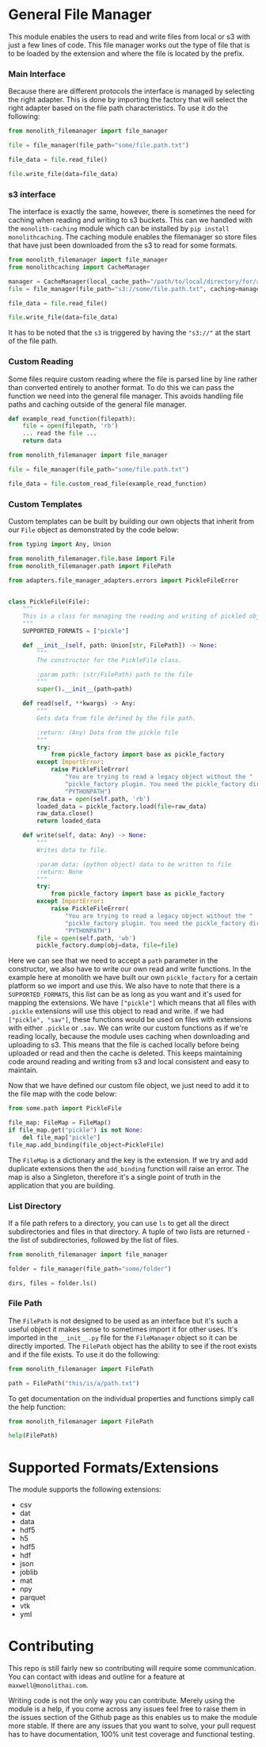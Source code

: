 # General File Manager
This module enables the users to read and write files from local or s3 with just a few 
lines of code. This file manager works out the type of file that is to be loaded by the 
extension and where the file is located by the prefix.


### Main Interface
Because there are different protocols the interface is managed by selecting the right adapter. This is 
done by importing the factory that will select the right adapter based on the file path characteristics.
To use it do the following:

```python
from monolith_filemanager import file_manager

file = file_manager(file_path="some/file.path.txt")

file_data = file.read_file()

file.write_file(data=file_data)
``` 

### s3 interface
The interface is exactly the same, however, there is sometimes the need for caching when reading and writing to 
s3 buckets. This can we handled with the ```monolith-caching``` module which can be installed
by ```pip install monolithcaching```. The caching module enables the filemanager so store files 
that have just been downloaded from the s3 to read for some formats.

```python
from monolith_filemanager import file_manager
from monolithcaching import CacheManager

manager = CacheManager(local_cache_path="/path/to/local/directory/for/all/caches")
file = file_manager(file_path="s3://some/file.path.txt", caching=manager)

file_data = file.read_file()

file.write_file(data=file_data)
``` 
It has to be noted that the ```s3``` is triggered by having the ```"s3://"``` at the start of the 
file path.

### Custom Reading
Some files require custom reading where the file is parsed line by line rather than converted entirely to another format. 
To do this we can pass the function we need into the general file manager. 
This avoids handling file paths and caching outside of the general file manager. 

```python
def example_read_function(filepath):
    file = open(filepath, 'rb')
    ... read the file ... 
    return data

from monolith_filemanager import file_manager

file = file_manager(file_path="some/file.path.txt")

file_data = file.custom_read_file(example_read_function)
```
### Custom Templates
Custom templates can be built by building our own objects that inherit from our ```File``` object as demonstrated by the 
code below:

```python
from typing import Any, Union

from monolith_filemanager.file.base import File
from monolith_filemanager.path import FilePath

from adapters.file_manager_adapters.errors import PickleFileError


class PickleFile(File):
    """
    This is a class for managing the reading and writing of pickled objects.
    """
    SUPPORTED_FORMATS = ["pickle"]

    def __init__(self, path: Union[str, FilePath]) -> None:
        """
        The constructor for the PickleFile class.

        :param path: (str/FilePath) path to the file
        """
        super().__init__(path=path)

    def read(self, **kwargs) -> Any:
        """
        Gets data from file defined by the file path.

        :return: (Any) Data from the pickle file
        """
        try:
            from pickle_factory import base as pickle_factory
        except ImportError:
            raise PickleFileError(
                "You are trying to read a legacy object without the "
                "pickle_factory plugin. You need the pickle_factory directory in your "
                "PYTHONPATH")
        raw_data = open(self.path, 'rb')
        loaded_data = pickle_factory.load(file=raw_data)
        raw_data.close()
        return loaded_data

    def write(self, data: Any) -> None:
        """
        Writes data to file.

        :param data: (python object) data to be written to file
        :return: None
        """
        try:
            from pickle_factory import base as pickle_factory
        except ImportError:
            raise PickleFileError(
                "You are trying to read a legacy object without the "
                "pickle_factory plugin. You need the pickle_factory directory in your "
                "PYTHONPATH")
        file = open(self.path, 'wb')
        pickle_factory.dump(obj=data, file=file)
```
Here we can see that we need to accept a ```path``` parameter in the constructor, we also have to write our own read and 
write functions. In the example here at monolith we have built our own ```pickle_factory``` for a certain platform so we 
import and use this. We also have to note that there is a ```SUPPORTED_FORMATS```, this list can be as long as you want and 
it's used for mapping the extensions. We have ```["pickle"]``` which means that all files with ```.pickle``` extensions 
will use this object to read and write. if we had ```["pickle", "sav"]```, these functions would be used on files with extensions with either ```.pickle``` or ```.sav```. We can write our custom functions as if we're reading locally, because the module uses
caching when downloading and uploading to s3. This means that the file is cached locally before being uploaded or read and then 
the cache is deleted. This keeps maintaining code around reading and writing from s3 and local consistent and easy to maintain.

Now that we have defined our custom file object, we just need to add it to the file map with the code below:

```python
from some.path import PickleFile

file_map: FileMap = FileMap()
if file_map.get("pickle") is not None:
    del file_map["pickle"]
file_map.add_binding(file_object=PickleFile)
```
The ```FileMap``` is a dictionary and the key is the extension. If we try and add duplicate extensions then the ```add_binding```
function will raise an error. The map is also a Singleton, therefore it's a single point of truth in the application that you 
are building. 


### List Directory
If a file path refers to a directory, you can use `ls` to get all the direct subdirectories and files in that directory.
A tuple of two lists are returned - the list of subdirectories, followed by the list of files.

```python
from monolith_filemanager import file_manager

folder = file_manager(file_path="some/folder")

dirs, files = folder.ls()
```

### File Path
The ```FilePath``` is not designed to be used as an interface but it's such a useful object it makes sense
to sometimes import it for other uses. It's imported in the ```__init__.py``` file for the ```FileManager```
object so it can be directly imported. The ```FilePath``` object has the ability to see if the root exists 
and if the file exists. To use it do the following:

```python
from monolith_filemanager import FilePath

path = FilePath("this/is/a/path.txt")
```
To get documentation on the individual properties and functions simply call the help function:

```python
from monolith_filemanager import FilePath

help(FilePath)
```
 
# Supported Formats/Extensions
The module supports the following extensions:

- csv
- dat
- data
- hdf5
- h5
- hdf5
- hdf
- json
- joblib
- mat
- npy
- parquet
- vtk
- yml

# Contributing 
This repo is still fairly new so contributing will require some communication. 
You can contact with ideas and outline for a feature at ```maxwell@monolithai.com```.

Writing code is not the only way you can contribute. Merely using the module is a help, if you come across any issues 
feel free to raise them in the issues section of the Github page as this enables us to make the module more stable.
If there are any issues that you want to solve, your pull request has to have documentation, 100% unit test coverage 
and functional testing. 